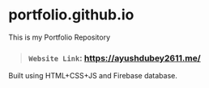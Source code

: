 # portfolio.github.io
This is my Portfolio Repository

> ### `Website Link`: https://ayushdubey2611.me/

Built using HTML+CSS+JS and Firebase database.
